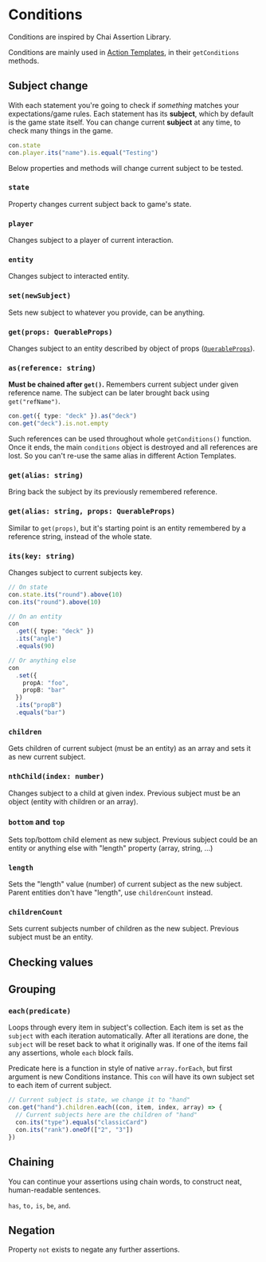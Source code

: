 # Conditions

Conditions are inspired by Chai Assertion Library.

Conditions are mainly used in [Action Templates](./actionTemplates.md#getConditions), in their `getConditions` methods.

## Subject change

With each statement you're going to check if _something_ matches your expectations/game rules. Each statement has its **subject**, which by default is the game state itself. You can change current **subject** at any time, to check many things in the game.

```typescript
con.state
con.player.its("name").is.equal("Testing")
```

Below properties and methods will change current subject to be tested.

### `state`

Property changes current subject back to game's state.

### `player`

Changes subject to a player of current interaction.

### `entity`

Changes subject to interacted entity.

### `set(newSubject)`

Sets new subject to whatever you provide, can be anything.

### `get(props: QuerableProps)`

Changes subject to an entity described by object of props ([`QuerableProps`](./types.md#QuerableProps)).

### `as(reference: string)`

**Must be chained after `get()`.** Remembers current subject under given reference name. The subject can be later brought back using `get("refName")`.

```typescript
con.get({ type: "deck" }).as("deck")
con.get("deck").is.not.empty
```

Such references can be used throughout whole `getConditions()` function. Once it ends, the main `conditions` object is destroyed and all references are lost. So you can't re-use the same alias in different Action Templates.

### `get(alias: string)`

Bring back the subject by its previously remembered reference.

### `get(alias: string, props: QuerableProps)`

Similar to `get(props)`, but it's starting point is an entity remembered by a reference string, instead of the whole state.

### `its(key: string)`

Changes subject to current subjects key.

```typescript
// On state
con.state.its("round").above(10)
con.its("round").above(10)

// On an entity
con
  .get({ type: "deck" })
  .its("angle")
  .equals(90)

// Or anything else
con
  .set({
    propA: "foo",
    propB: "bar"
  })
  .its("propB")
  .equals("bar")
```

### `children`

Gets children of current subject (must be an entity) as an array and sets it as new current subject.

### `nthChild(index: number)`

Changes subject to a child at given index. Previous subject must be an object (entity with children or an array).

### `bottom` and `top`

Sets top/bottom child element as new subject. Previous subject could be an entity or anything else with "length" property (array, string, ...)

### `length`

Sets the "length" value (number) of current subject as the new subject. Parent entities don't have "length", use `childrenCount` instead.

### `childrenCount`

Sets current subjects number of children as the new subject. Previous subject must be an entity.

## Checking values

## Grouping

### `each(predicate)`

Loops through every item in subject's collection.
Each item is set as the `subject` with each iteration automatically.
After all iterations are done, the `subject` will be reset back to what it originally was.
If one of the items fail any assertions, whole `each` block fails.

Predicate here is a function in style of native `array.forEach`, but first argument is new Conditions instance. This `con` will have its own subject set to each item of current subject.

```typescript
// Current subject is state, we change it to "hand"
con.get("hand").children.each((con, item, index, array) => {
  // Current subjects here are the children of "hand"
  con.its("type").equals("classicCard")
  con.its("rank").oneOf(["2", "3"])
})
```

## Chaining

You can continue your assertions using chain words, to construct neat, human-readable sentences.

`has`, `to,` `is`, `be`, `and`.

## Negation

Property `not` exists to negate any further assertions.
